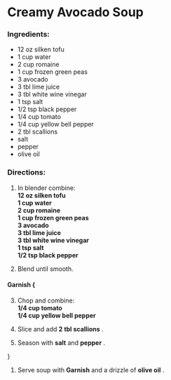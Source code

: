 # Creamy Avocado Soup 

### Ingredients: 
* 12 oz silken tofu
* 1 cup water
* 2 cup romaine
* 1 cup frozen green peas
* 3 avocado
* 3 tbl lime juice
* 3 tbl white wine vinegar
* 1 tsp salt
* 1/2 tsp black pepper
* 1/4 cup tomato
* 1/4 cup yellow bell pepper
* 2 tbl scallions
*  salt
*  pepper
*  olive oil

### Directions: 
1. In blender combine:  
**12 oz silken tofu**   
**1 cup water**   
**2 cup romaine**   
**1 cup frozen green peas**   
**3 avocado**   
**3 tbl lime juice**   
**3 tbl white wine vinegar**   
**1 tsp salt**   
**1/2 tsp black pepper**   


2. Blend until smooth. 

#### Garnish {
3. Chop and combine:  
**1/4 cup tomato**   
**1/4 cup yellow bell pepper**   


4. Slice and add **2 tbl scallions** . 
5. Season with **salt** and **pepper** . 

}

1. Serve soup with **Garnish** and a drizzle of **olive oil** . 
